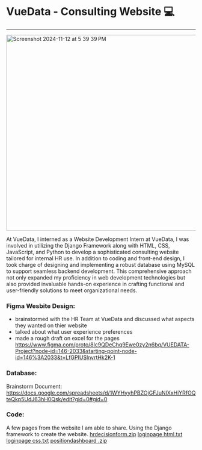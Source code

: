 # VueData - Consulting Website 💻
---

<img width="520" alt="Screenshot 2024-11-12 at 5 39 39 PM" src="https://github.com/user-attachments/assets/781e7ff9-26f9-431c-8216-911c627b0058">

At VueData, I interned as a Website Development Intern at VueData, I was involved in utilizing the Django Framework along with HTML, CSS, JavaScript, and Python to develop a sophisticated consulting website tailored for internal HR use. In addition to coding and front-end design, I took charge of designing and implementing a robust database using MySQL to support seamless backend development. This comprehensive approach not only expanded my proficiency in web development technologies but also provided invaluable hands-on experience in crafting functional and user-friendly solutions to meet organizational needs.

### Figma Wesbite Design:
- brainstormed with the HR Team at VueData and discussed what aspects they wanted on thier website
- talked about what user experience preferences 
- made a rough draft on excel for the pages 
https://www.figma.com/proto/8lc9QDeChq9Ewe0zy2n6bq/VUEDATA-Project?node-id=146-2033&starting-point-node-id=146%3A2033&t=LfGPIUSlnvrtHk2K-1 

### Database:
Brainstorm Document: https://docs.google.com/spreadsheets/d/1WYHyyhPBZOjGFJuNIXxHiYRfOQteQkp5UdJ63hH0Qsk/edit?gid=0#gid=0 

### Code:
A few pages from the website I am able to share. Using the Django framework to create the website. 
[hrdecisionform.zip](https://github.com/user-attachments/files/17724785/hrdecisionform.zip)
[loginpage html.txt](https://github.com/user-attachments/files/17724787/loginpage.html.txt)
[loginpage css.txt](https://github.com/user-attachments/files/17724786/loginpage.css.txt)
[positiondashboard .zip](https://github.com/user-attachments/files/17724789/positiondashboard.zip)

